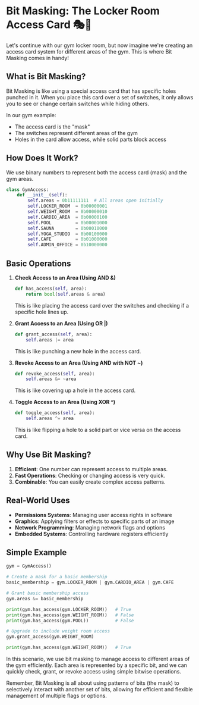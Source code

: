 # Bit Masking: The Locker Room Access Card 🎭🔑

Let's continue with our gym locker room, but now imagine we're creating an access card system for different areas of the gym. This is where Bit Masking comes in handy!

## What is Bit Masking?

Bit Masking is like using a special access card that has specific holes punched in it. When you place this card over a set of switches, it only allows you to see or change certain switches while hiding others.

In our gym example:
- The access card is the "mask"
- The switches represent different areas of the gym
- Holes in the card allow access, while solid parts block access

## How Does It Work?

We use binary numbers to represent both the access card (mask) and the gym areas.

```python
class GymAccess:
    def __init__(self):
        self.areas = 0b11111111  # All areas open initially
        self.LOCKER_ROOM  = 0b00000001
        self.WEIGHT_ROOM  = 0b00000010
        self.CARDIO_AREA  = 0b00000100
        self.POOL         = 0b00001000
        self.SAUNA        = 0b00010000
        self.YOGA_STUDIO  = 0b00100000
        self.CAFE         = 0b01000000
        self.ADMIN_OFFICE = 0b10000000
```

## Basic Operations

1. **Check Access to an Area (Using AND &)**
   ```python
   def has_access(self, area):
       return bool(self.areas & area)
   ```
   This is like placing the access card over the switches and checking if a specific hole lines up.

2. **Grant Access to an Area (Using OR |)**
   ```python
   def grant_access(self, area):
       self.areas |= area
   ```
   This is like punching a new hole in the access card.

3. **Revoke Access to an Area (Using AND with NOT ~)**
   ```python
   def revoke_access(self, area):
       self.areas &= ~area
   ```
   This is like covering up a hole in the access card.

4. **Toggle Access to an Area (Using XOR ^)**
   ```python
   def toggle_access(self, area):
       self.areas ^= area
   ```
   This is like flipping a hole to a solid part or vice versa on the access card.

## Why Use Bit Masking?

1. **Efficient**: One number can represent access to multiple areas.
2. **Fast Operations**: Checking or changing access is very quick.
3. **Combinable**: You can easily create complex access patterns.

## Real-World Uses

- **Permissions Systems**: Managing user access rights in software
- **Graphics**: Applying filters or effects to specific parts of an image
- **Network Programming**: Managing network flags and options
- **Embedded Systems**: Controlling hardware registers efficiently

## Simple Example

```python
gym = GymAccess()

# Create a mask for a basic membership
basic_membership = gym.LOCKER_ROOM | gym.CARDIO_AREA | gym.CAFE

# Grant basic membership access
gym.areas &= basic_membership

print(gym.has_access(gym.LOCKER_ROOM))   # True
print(gym.has_access(gym.WEIGHT_ROOM))   # False
print(gym.has_access(gym.POOL))          # False

# Upgrade to include weight room access
gym.grant_access(gym.WEIGHT_ROOM)

print(gym.has_access(gym.WEIGHT_ROOM))   # True
```

In this scenario, we use bit masking to manage access to different areas of the gym efficiently. Each area is represented by a specific bit, and we can quickly check, grant, or revoke access using simple bitwise operations.

Remember, Bit Masking is all about using patterns of bits (the mask) to selectively interact with another set of bits, allowing for efficient and flexible management of multiple flags or options.